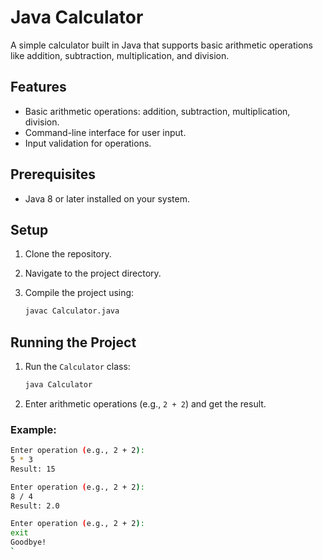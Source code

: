 

# Java Calculator

A simple calculator built in Java that supports basic arithmetic operations like addition, subtraction, multiplication, and division.

## Features

- Basic arithmetic operations: addition, subtraction, multiplication, division.
- Command-line interface for user input.
- Input validation for operations.

## Prerequisites

- Java 8 or later installed on your system.

## Setup

1. Clone the repository.
2. Navigate to the project directory.
3. Compile the project using:

   ```bash
   javac Calculator.java
   ```

## Running the Project

1. Run the `Calculator` class:

   ```bash
   java Calculator
   ```

2. Enter arithmetic operations (e.g., `2 + 2`) and get the result.

### Example:

```bash
Enter operation (e.g., 2 + 2): 
5 * 3
Result: 15

Enter operation (e.g., 2 + 2): 
8 / 4
Result: 2.0

Enter operation (e.g., 2 + 2): 
exit
Goodbye!
`
